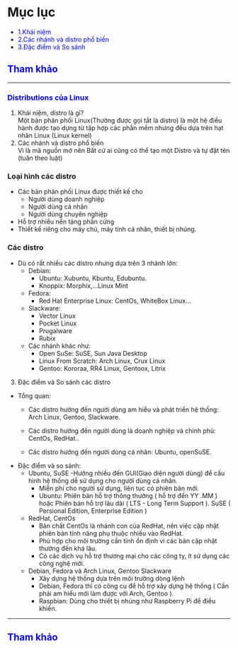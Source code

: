 # Mục lục
- <span style="color:blue"> 1.Khái niệm </span>
- <span style="color:blue"> 2.Các nhánh và distro phổ biến </span>
- <span style="color:blue"> 3.Đặc điểm và So sánh </span>  

## <span style="color:blue"> Tham khảo </span>
----
### <span style="color:blue"> Distributions của Linux </span>
1. Khái niệm, distro là gì?  
Một bản phân phối Linux(Thường được gọi tắt là distro) là một hệ điều hành được tạo dựng từ tập hợp các phần mềm nhưng đều dựa trên hạt nhân Linux (Linux kernel)
2. Các nhánh và distro phổ biến  
Vì là mã nguồn mở nên Bất cứ ai cũng có thể tạo một Distro và tự đặt tên (tuân theo luật)
### Loại hình các distro 
   - Các bản phân phối Linux được thiết kế cho 
        - Người dùng doanh nghiệp
        - Người dùng cá nhân
        - Người dùng chuyên nghiệp 
  - Hỗ trợ nhiều nền tảng phần cứng 
  - Thiết kế riêng cho máy chủ, máy tính cá nhân, thiết bị nhúng.  
### Các distro 
 - Dù có rất nhiều các distro nhưng dựa trên 3 nhánh lớn:  
     - Debian:
        - Ubuntu: Xubuntu, Kbuntu, Edubuntu.
        - Knoppix: Morphix,...Linux Mint 
    - Fedora:   
        - Red Hat Enterprise Linux: CentOs, WhiteBox Linux...
    - Slackware:
        - Vector Linux 
        - Pocket Linux 
        - Prugalware 
        - Rubix  
   - Các nhánh khác như:  
        - Open SuSe: SuSE, Sun Java Desktop
        - Linux From Scratch: Arch Linux, Crux Linux  
        - Gentoo: Kororaa, RR4 Linux, Gentoox, Litrix     
3. Đặc điểm và So sánh các distro  
- Tổng quan: 
   - Các distro hướng đến người dùng am hiểu và phát triển hệ thống: Arch Linux, Gentoo, Slackware. 

   - Các distro hướng đến người dùng là doanh nghiệp và chính phủ: CentOs, RedHat.. 
   - Các distro hướng đến người dùng cá nhân: Ubuntu, openSuSE. 
- Đặc điểm và so sánh:
   - Ubuntu, SuSE
       -Hướng nhiều đến GUI(Giao diện người dùng) để cấu hình hệ thống dễ sử dụng cho người dùng cá nhân.
       - Miễn phí cho người sử dụng, liên tục có phiên bản mới.
       - Ubuntu: Phiên bản hỗ trợ thông thường ( hỗ trợ đến YY .MM ) hoặc Phiên bản hỗ trợ lâu dài ( LTS - Long Term Support ). SuSE ( Persional Edition, Enterprise Edition )
    - RedHat, CentOs 
        - Bản chất CentOs là nhánh con của RedHat, nên việc cập nhật phiên bản tính năng phụ thuộc nhiều vào RedHat.
        - Phù hợp cho môi trường cần tính ổn định vì các bản cập nhật thường đến khá lâu.
        - Có các dịch vụ hỗ trợ thương mại cho các công ty, ít sử dụng các công nghệ mới.
    - Debian, Fedora và Arch Linux, Gentoo Slackware  
        - Xây dựng hệ thống dựa trên môi trường dòng lệnh 
        - Debian, Fedora thì có công cụ để hỗ trợ xây dựng hệ thống ( Cần phải am hiểu mới làm được với Arch, Gentoo ).
        - Raspbian: Dùng cho thiết bị nhúng như Raspberry Pi để điều khiển.   

---  

## <span style="color:blue"> Tham khảo </span> 


